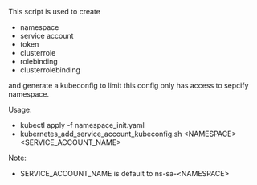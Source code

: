 This script is used to create
  * namespace
  * service account
  * token
  * clusterrole
  * rolebinding
  * clusterrolebinding

and generate a kubeconfig to limit this config only has access to sepcify namespace.

Usage:
  * kubectl apply -f namespace_init.yaml
  * kubernetes_add_service_account_kubeconfig.sh \<NAMESPACE\> <SERVICE_ACCOUNT_NAME>
  
Note:
  * SERVICE_ACCOUNT_NAME is default to ns-sa-\<NAMESPACE\>

